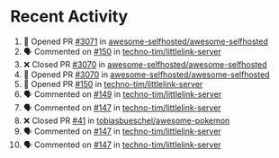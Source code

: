 # Recent Activity 

<!--START_SECTION:activity-->
1. 💪 Opened PR [#3071](https://github.com/awesome-selfhosted/awesome-selfhosted/pull/3071) in [awesome-selfhosted/awesome-selfhosted](https://github.com/awesome-selfhosted/awesome-selfhosted)
2. 🗣 Commented on [#150](https://github.com/techno-tim/littlelink-server/issues/150) in [techno-tim/littlelink-server](https://github.com/techno-tim/littlelink-server)
3. ❌ Closed PR [#3070](https://github.com/awesome-selfhosted/awesome-selfhosted/pull/3070) in [awesome-selfhosted/awesome-selfhosted](https://github.com/awesome-selfhosted/awesome-selfhosted)
4. 💪 Opened PR [#3070](https://github.com/awesome-selfhosted/awesome-selfhosted/pull/3070) in [awesome-selfhosted/awesome-selfhosted](https://github.com/awesome-selfhosted/awesome-selfhosted)
5. 💪 Opened PR [#150](https://github.com/techno-tim/littlelink-server/pull/150) in [techno-tim/littlelink-server](https://github.com/techno-tim/littlelink-server)
6. 🗣 Commented on [#149](https://github.com/techno-tim/littlelink-server/issues/149) in [techno-tim/littlelink-server](https://github.com/techno-tim/littlelink-server)
7. 🗣 Commented on [#147](https://github.com/techno-tim/littlelink-server/issues/147) in [techno-tim/littlelink-server](https://github.com/techno-tim/littlelink-server)
8. ❌ Closed PR [#41](https://github.com/tobiasbueschel/awesome-pokemon/pull/41) in [tobiasbueschel/awesome-pokemon](https://github.com/tobiasbueschel/awesome-pokemon)
9. 🗣 Commented on [#147](https://github.com/techno-tim/littlelink-server/issues/147) in [techno-tim/littlelink-server](https://github.com/techno-tim/littlelink-server)
10. 🗣 Commented on [#147](https://github.com/techno-tim/littlelink-server/issues/147) in [techno-tim/littlelink-server](https://github.com/techno-tim/littlelink-server)
<!--END_SECTION:activity-->
